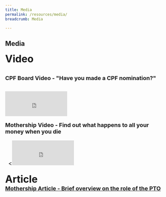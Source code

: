 ```yaml
---
title: Media
permalink: /resources/media/
breadcrumb: Media

---
```

Media
---
<font size="6"><b>Video</b><br>
 
<font size="4"><b>CPF Board Video  - "Have you made a CPF nomination?"</b>
<div class="bp-youtube">
 
 <iframe width="200" height="80" src="https://www.youtube.com/embed/cj6w1hjQSGs" title="YouTube video player" frameborder="0" allow="accelerometer; autoplay; clipboard-write; encrypted-media; gyroscope; picture-in-picture" allowfullscreen></iframe>
 
<font size="4"><b>Mothership Video  - Find out what happens to all your money when you die</b>
<div class="bp-youtube">
  
<<iframe width="200" height="80" src="https://www.youtube.com/embed/Me25x26d5mc" title="YouTube video player" frameborder="0" allow="accelerometer; autoplay; clipboard-write; encrypted-media; gyroscope; picture-in-picture" allowfullscreen></iframe>

</div><br>
<font size="6"><b>Article</b><br>
<font size="4"><b><a href = "https://mothership.sg/2021/04/pto-civil-servant-track-nok/" target = "_blank"> Mothership Article - Brief overview on the role of the PTO</a></b>
